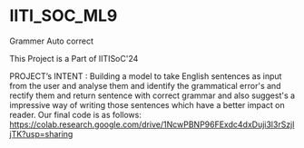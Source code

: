 # IITI_SOC_ML9
Grammer Auto correct

This Project is a Part of IITISoC'24

PROJECT’s INTENT : Building a model to take English sentences as input from the user and analyse them and identify the grammatical error's and rectify them and return sentence with correct grammar and also suggest's a impressive way of writing those sentences which have a better impact on reader.
Our final code is as follows:
https://colab.research.google.com/drive/1NcwPBNP96FExdc4dxDuji3l3rSzjljTK?usp=sharing






